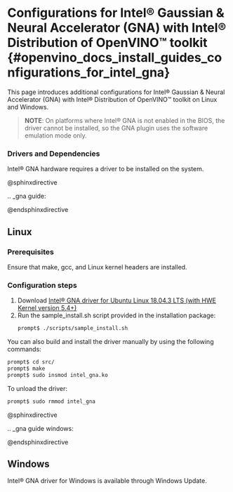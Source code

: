 # Configurations for Intel® Gaussian & Neural Accelerator (GNA) with Intel® Distribution of OpenVINO™ toolkit {#openvino_docs_install_guides_configurations_for_intel_gna}

This page introduces additional configurations for Intel® Gaussian & Neural Accelerator (GNA) with Intel® Distribution of OpenVINO™ toolkit on Linux and Windows.

> **NOTE**: On platforms where Intel® GNA is not enabled in the BIOS, the driver cannot be installed, so the GNA plugin uses the software emulation mode only.

### Drivers and Dependencies

Intel® GNA hardware requires a driver to be installed on the system.

@sphinxdirective

.. _gna guide:

@endsphinxdirective

## Linux

### Prerequisites

Ensure that make, gcc, and Linux kernel headers are installed.

### Configuration steps

1. Download [Intel® GNA driver for Ubuntu Linux 18.04.3 LTS (with HWE Kernel version 5.4+)](https://storage.openvinotoolkit.org/drivers/gna/)
2. Run the sample_install.sh script provided in the installation package:
   ```sh
   prompt$ ./scripts/sample_install.sh
   ```

You can also build and install the driver manually by using the following commands:
```sh
prompt$ cd src/
prompt$ make
prompt$ sudo insmod intel_gna.ko
```

To unload the driver:
```sh
prompt$ sudo rmmod intel_gna
```

@sphinxdirective

.. _gna guide windows:

@endsphinxdirective

## Windows

Intel® GNA driver for Windows is available through Windows Update.

